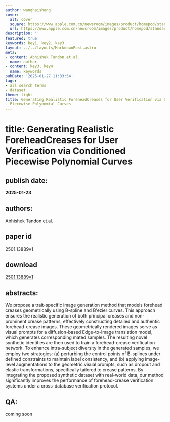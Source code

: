 ```yaml
---
author: wanghaisheng
cover:
  alt: cover
  square: https://www.apple.com.cn/newsroom/images/product/homepod/standard/Apple-HomePod-hero-230118_big.jpg.large_2x.jpg
  url: https://www.apple.com.cn/newsroom/images/product/homepod/standard/Apple-HomePod-hero-230118_big.jpg.large_2x.jpg
description: ''
featured: true
keywords: key1, key2, key3
layout: ../../layouts/MarkdownPost.astro
meta:
- content: Abhishek Tandon et.al.
  name: author
- content: key3, key4
  name: keywords
pubDate: '2025-01-27 11:33:54'
tags:
- all search terms
- dataset
theme: light
title: Generating Realistic ForeheadCreases for User Verification via Conditioned
  Piecewise Polynomial Curves
---
```


# title: Generating Realistic ForeheadCreases for User Verification via Conditioned Piecewise Polynomial Curves 
## publish date: 
**2025-01-23** 
## authors: 
  Abhishek Tandon et.al. 
## paper id
2501.13889v1
## download
[2501.13889v1](http://arxiv.org/abs/2501.13889v1)
## abstracts:
We propose a trait-specific image generation method that models forehead creases geometrically using B-spline and B\'ezier curves. This approach ensures the realistic generation of both principal creases and non-prominent crease patterns, effectively constructing detailed and authentic forehead-crease images. These geometrically rendered images serve as visual prompts for a diffusion-based Edge-to-Image translation model, which generates corresponding mated samples. The resulting novel synthetic identities are then used to train a forehead-crease verification network. To enhance intra-subject diversity in the generated samples, we employ two strategies: (a) perturbing the control points of B-splines under defined constraints to maintain label consistency, and (b) applying image-level augmentations to the geometric visual prompts, such as dropout and elastic transformations, specifically tailored to crease patterns. By integrating the proposed synthetic dataset with real-world data, our method significantly improves the performance of forehead-crease verification systems under a cross-database verification protocol.
## QA:
coming soon
